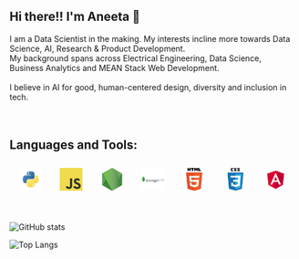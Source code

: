 ## Hi there!! I'm Aneeta 👋
I am a Data Scientist in the making. My interests incline more towards Data Science, AI, Research & Product Development.
<br>
My background spans across Electrical Engineering, Data Science, Business Analytics and MEAN Stack Web Development.
<br>
<br>
I believe in AI for good, human-centered design, diversity and inclusion in tech.
<br>
<br>
<br>
## Languages and Tools:
<p align="center">

<img src="https://raw.githubusercontent.com/github/explore/80688e429a7d4ef2fca1e82350fe8e3517d3494d/topics/python/python.png" alt="Python" height="40" style="vertical-align:top; margin:10px">
&nbsp
<img src="https://raw.githubusercontent.com/github/explore/80688e429a7d4ef2fca1e82350fe8e3517d3494d/topics/javascript/javascript.png" alt="Javascript" height="40" style="vertical-align:top; margin:10px">
&nbsp
<img src="https://raw.githubusercontent.com/github/explore/80688e429a7d4ef2fca1e82350fe8e3517d3494d/topics/nodejs/nodejs.png" alt="Nodejs" height="40" style="vertical-align:top; margin:10px">
&nbsp
<img src="https://raw.githubusercontent.com/github/explore/80688e429a7d4ef2fca1e82350fe8e3517d3494d/topics/mongodb/mongodb.png" alt="MongoDB" height="40" style="vertical-align:top; margin:10px">
&nbsp
<img src="https://raw.githubusercontent.com/github/explore/80688e429a7d4ef2fca1e82350fe8e3517d3494d/topics/html/html.png" alt="html" height="40" style="vertical-align:top; margin:10px">
&nbsp
<img src="https://raw.githubusercontent.com/github/explore/80688e429a7d4ef2fca1e82350fe8e3517d3494d/topics/css/css.png" alt="css" height="40" style="vertical-align:top; margin:10px">
&nbsp
<img src="https://raw.githubusercontent.com/github/explore/80688e429a7d4ef2fca1e82350fe8e3517d3494d/topics/angular/angular.png" alt="Angular" height="40" style="vertical-align:top; margin:10px">

</p><br>

![GitHub stats](https://github-readme-stats.vercel.app/api?username=aneetaann&show_icons=true&theme=tokyonight)

![Top Langs](https://github-readme-stats.vercel.app/api/top-langs/?username=aneetaann&theme=tokyonight)
